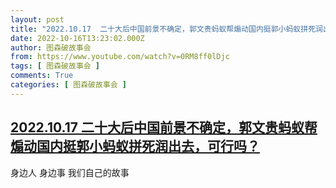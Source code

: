 ```yaml
---
layout: post
title: "2022.10.17  二十大后中国前景不确定，郭文贵蚂蚁帮煽动国内挺郭小蚂蚁拼死润出去，可行吗？"
date: 2022-10-16T13:23:02.000Z
author: 图森破故事会
from: https://www.youtube.com/watch?v=0RM8ff0lDjc
tags: [ 图森破故事会 ]
comments: True
categories: [ 图森破故事会 ]
---
```

<!--1665926582000-->
[2022.10.17  二十大后中国前景不确定，郭文贵蚂蚁帮煽动国内挺郭小蚂蚁拼死润出去，可行吗？](https://www.youtube.com/watch?v=0RM8ff0lDjc)
------

<div>
身边人 身边事  我们自己的故事
</div>
